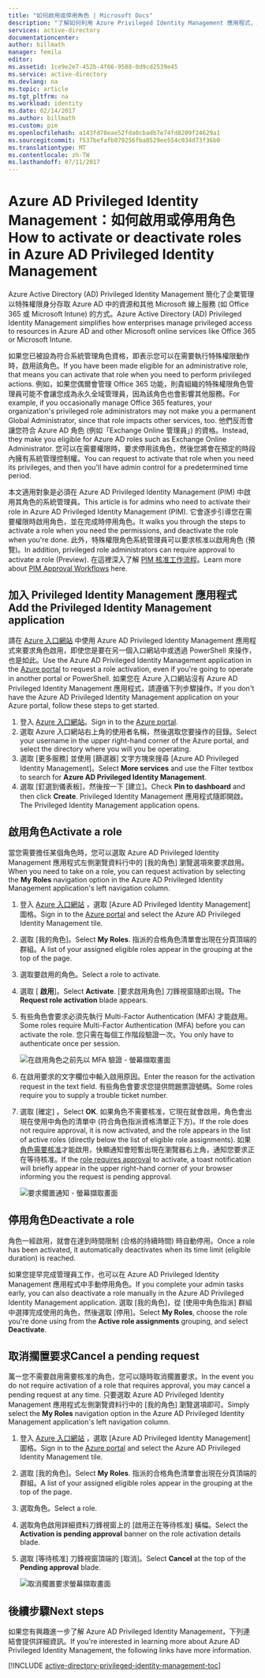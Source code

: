 ```yaml
---
title: "如何啟用或停用角色 | Microsoft Docs"
description: "了解如何利用 Azure Privileged Identity Management 應用程式，啟用特殊權限身分識別的角色。"
services: active-directory
documentationcenter: 
author: billmath
manager: femila
editor: 
ms.assetid: 1ce9e2e7-452b-4f66-9588-0d9cd2539e45
ms.service: active-directory
ms.devlang: na
ms.topic: article
ms.tgt_pltfrm: na
ms.workload: identity
ms.date: 02/14/2017
ms.author: billmath
ms.custom: pim
ms.openlocfilehash: a143fd78eae52fda0cbadb7e74fd8209f24629a1
ms.sourcegitcommit: f537befafb079256fba0529ee554c034d73f36b0
ms.translationtype: MT
ms.contentlocale: zh-TW
ms.lasthandoff: 07/11/2017
---
```

# <a name="how-to-activate-or-deactivate-roles-in-azure-ad-privileged-identity-management"></a><span data-ttu-id="22cce-103">Azure AD Privileged Identity Management：如何啟用或停用角色</span><span class="sxs-lookup"><span data-stu-id="22cce-103">How to activate or deactivate roles in Azure AD Privileged Identity Management</span></span>
<span data-ttu-id="22cce-104">Azure Active Directory (AD) Privileged Identity Management 簡化了企業管理以特殊權限身分存取 Azure AD 中的資源和其他 Microsoft 線上服務 (如 Office 365 或 Microsoft Intune) 的方式。</span><span class="sxs-lookup"><span data-stu-id="22cce-104">Azure Active Directory (AD) Privileged Identity Management simplifies how enterprises manage privileged access to resources in Azure AD and other Microsoft online services like Office 365 or Microsoft Intune.</span></span>  

<span data-ttu-id="22cce-105">如果您已被設為符合系統管理角色資格，即表示您可以在需要執行特殊權限動作時，啟用該角色。</span><span class="sxs-lookup"><span data-stu-id="22cce-105">If you have been made eligible for an administrative role, that means you can activate that role when you need to perform privileged actions.</span></span> <span data-ttu-id="22cce-106">例如，如果您偶爾會管理 Office 365 功能，則貴組織的特殊權限角色管理員可能不會讓您成為永久全域管理員，因為該角色也會影響其他服務。</span><span class="sxs-lookup"><span data-stu-id="22cce-106">For example, if you occasionally manage Office 365 features, your organization's privileged role administrators may not make you a permanent Global Administrator, since that role impacts other services, too.</span></span> <span data-ttu-id="22cce-107">他們反而會讓您符合 Azure AD 角色 (例如「Exchange Online 管理員」) 的資格。</span><span class="sxs-lookup"><span data-stu-id="22cce-107">Instead, they make you eligible for Azure AD roles such as Exchange Online Administrator.</span></span> <span data-ttu-id="22cce-108">您可以在需要權限時，要求停用該角色，然後您將會在預定的時段內擁有系統管理控制權。</span><span class="sxs-lookup"><span data-stu-id="22cce-108">You can request to activate that role when you need its privileges, and then you'll have admin control for a predetermined time period.</span></span>

<span data-ttu-id="22cce-109">本文適用對象是必須在 Azure AD Privileged Identity Management (PIM) 中啟用其角色的系統管理員。</span><span class="sxs-lookup"><span data-stu-id="22cce-109">This article is for admins who need to activate their role in Azure AD Privileged Identity Management (PIM).</span></span> <span data-ttu-id="22cce-110">它會逐步引導您在需要權限時啟用角色，並在完成時停用角色。</span><span class="sxs-lookup"><span data-stu-id="22cce-110">It walks you through the steps to activate a role when you need the permissions, and deactivate the role when you're done.</span></span> <span data-ttu-id="22cce-111">此外，特殊權限角色系統管理員可以要求核准以啟用角色 (預覽)。</span><span class="sxs-lookup"><span data-stu-id="22cce-111">In addition, privileged role administrators can require approval to activate a role (Preview).</span></span> <span data-ttu-id="22cce-112">在這裡深入了解 [PIM 核准工作流程](./privileged-identity-management/azure-ad-pim-approval-workflow.md)。</span><span class="sxs-lookup"><span data-stu-id="22cce-112">Learn more about [PIM Approval Workflows](./privileged-identity-management/azure-ad-pim-approval-workflow.md) here.</span></span>

## <a name="add-the-privileged-identity-management-application"></a><span data-ttu-id="22cce-113">加入 Privileged Identity Management 應用程式</span><span class="sxs-lookup"><span data-stu-id="22cce-113">Add the Privileged Identity Management application</span></span>
<span data-ttu-id="22cce-114">請在 [Azure 入口網站](https://portal.azure.com/) 中使用 Azure AD Privileged Identity Management 應用程式來要求角色啟用，即使您是要在另一個入口網站中或透過 PowerShell 來操作，也是如此。</span><span class="sxs-lookup"><span data-stu-id="22cce-114">Use the Azure AD Privileged Identity Management application in the [Azure portal](https://portal.azure.com/) to request a role activation, even if you're going to operate in another portal or PowerShell.</span></span> <span data-ttu-id="22cce-115">如果您在 Azure 入口網站沒有 Azure AD Privileged Identity Management 應用程式，請遵循下列步驟操作。</span><span class="sxs-lookup"><span data-stu-id="22cce-115">If you don't have the Azure AD Privileged Identity Management application on your Azure portal, follow these steps to get started.</span></span>

1. <span data-ttu-id="22cce-116">登入 [Azure 入口網站](https://portal.azure.com/)。</span><span class="sxs-lookup"><span data-stu-id="22cce-116">Sign in to the [Azure portal](https://portal.azure.com/).</span></span>
2. <span data-ttu-id="22cce-117">選取 Azure 入口網站右上角的使用者名稱，然後選取您要操作的目錄。</span><span class="sxs-lookup"><span data-stu-id="22cce-117">Select your username in the upper right-hand corner of the Azure portal, and select the directory where you will you be operating.</span></span>
3. <span data-ttu-id="22cce-118">選取 [更多服務] 並使用 [篩選器] 文字方塊來搜尋 [Azure AD Privileged Identity Management]。</span><span class="sxs-lookup"><span data-stu-id="22cce-118">Select **More services** and use the Filter textbox to search for **Azure AD Privileged Identity Management**.</span></span>
4. <span data-ttu-id="22cce-119">選取 [釘選到儀表板]，然後按一下 [建立]。</span><span class="sxs-lookup"><span data-stu-id="22cce-119">Check **Pin to dashboard** and then click **Create**.</span></span> <span data-ttu-id="22cce-120">Privileged Identity Management 應用程式隨即開啟。</span><span class="sxs-lookup"><span data-stu-id="22cce-120">The Privileged Identity Management application opens.</span></span>

## <a name="activate-a-role"></a><span data-ttu-id="22cce-121">啟用角色</span><span class="sxs-lookup"><span data-stu-id="22cce-121">Activate a role</span></span>
<span data-ttu-id="22cce-122">當您需要擔任某個角色時，您可以選取 Azure AD Privileged Identity Management 應用程式左側瀏覽資料行中的 [我的角色] 瀏覽選項來要求啟用。</span><span class="sxs-lookup"><span data-stu-id="22cce-122">When you need to take on a role, you can request activation by selecting the **My Roles** navigation option in the Azure AD Privileged Identity Management application's left navigation column.</span></span>

1. <span data-ttu-id="22cce-123">登入 [Azure 入口網站](https://portal.azure.com/) ，選取 [Azure AD Privileged Identity Management] 圖格。</span><span class="sxs-lookup"><span data-stu-id="22cce-123">Sign in to the [Azure portal](https://portal.azure.com/) and select the Azure AD Privileged Identity Management tile.</span></span>
2. <span data-ttu-id="22cce-124">選取 [我的角色]。</span><span class="sxs-lookup"><span data-stu-id="22cce-124">Select **My Roles**.</span></span> <span data-ttu-id="22cce-125">指派的合格角色清單會出現在分頁頂端的群組。</span><span class="sxs-lookup"><span data-stu-id="22cce-125">A list of your assigned eligible roles appear in the grouping at the top of the page.</span></span>
3. <span data-ttu-id="22cce-126">選取要啟用的角色。</span><span class="sxs-lookup"><span data-stu-id="22cce-126">Select a role to activate.</span></span>
4. <span data-ttu-id="22cce-127">選取 [ **啟用**]。</span><span class="sxs-lookup"><span data-stu-id="22cce-127">Select **Activate**.</span></span> <span data-ttu-id="22cce-128">[要求啟用角色]  刀鋒視窗隨即出現。</span><span class="sxs-lookup"><span data-stu-id="22cce-128">The **Request role activation** blade appears.</span></span>
5. <span data-ttu-id="22cce-129">有些角色會要求必須先執行 Multi-Factor Authentication (MFA) 才能啟用。</span><span class="sxs-lookup"><span data-stu-id="22cce-129">Some roles require Multi-Factor Authentication (MFA) before you can activate the role.</span></span> <span data-ttu-id="22cce-130">您只需在每個工作階段驗證一次。</span><span class="sxs-lookup"><span data-stu-id="22cce-130">You only have to authenticate once per session.</span></span>
   
    ![在啟用角色之前先以 MFA 驗證 - 螢幕擷取畫面][2]
6. <span data-ttu-id="22cce-132">在啟用要求的文字欄位中輸入啟用原因。</span><span class="sxs-lookup"><span data-stu-id="22cce-132">Enter the reason for the activation request in the text field.</span></span>  <span data-ttu-id="22cce-133">有些角色會要求您提供問題票證號碼。</span><span class="sxs-lookup"><span data-stu-id="22cce-133">Some roles require you to supply a trouble ticket number.</span></span>
7. <span data-ttu-id="22cce-134">選取 [確定] 。</span><span class="sxs-lookup"><span data-stu-id="22cce-134">Select **OK**.</span></span>  <span data-ttu-id="22cce-135">如果角色不需要核准，它現在就會啟用，角色會出現在使用中角色的清單中 (符合角色指派資格清單正下方)。</span><span class="sxs-lookup"><span data-stu-id="22cce-135">If the role does not require approval, it is now activated, and the role appears in the list of active roles (directly below the list of eligible role assignments).</span></span> <span data-ttu-id="22cce-136">如果[角色需要核准](./privileged-identity-management/azure-ad-pim-approval-workflow.md)才能啟用，快顯通知會短暫出現在瀏覽器右上角，通知您要求正在等待核准。</span><span class="sxs-lookup"><span data-stu-id="22cce-136">If the [role requires approval](./privileged-identity-management/azure-ad-pim-approval-workflow.md) to activate, a toast notification will briefly appear in the upper right-hand corner of your browser informing you the request is pending approval.</span></span>

    ![要求擱置通知 - 螢幕擷取畫面][3]

## <a name="deactivate-a-role"></a><span data-ttu-id="22cce-138">停用角色</span><span class="sxs-lookup"><span data-stu-id="22cce-138">Deactivate a role</span></span>
<span data-ttu-id="22cce-139">角色一經啟用，就會在達到時間限制 (合格的持續時間) 時自動停用。</span><span class="sxs-lookup"><span data-stu-id="22cce-139">Once a role has been activated, it automatically deactivates when its time limit (eligible duration) is reached.</span></span>

<span data-ttu-id="22cce-140">如果您提早完成管理員工作，也可以在 Azure AD Privileged Identity Management 應用程式中手動停用角色。</span><span class="sxs-lookup"><span data-stu-id="22cce-140">If you complete your admin tasks early, you can also deactivate a role manually in the Azure AD Privileged Identity Management application.</span></span>  <span data-ttu-id="22cce-141">選取 [我的角色]，從 [使用中角色指派] 群組中選擇完成使用的角色，然後選取 [停用]。</span><span class="sxs-lookup"><span data-stu-id="22cce-141">Select **My Roles**, choose the role you're done using from the **Active role assignments** grouping, and select **Deactivate**.</span></span>  

## <a name="cancel-a-pending-request"></a><span data-ttu-id="22cce-142">取消擱置要求</span><span class="sxs-lookup"><span data-stu-id="22cce-142">Cancel a pending request</span></span>
<span data-ttu-id="22cce-143">萬一您不需要啟用需要核准的角色，您可以隨時取消擱置要求。</span><span class="sxs-lookup"><span data-stu-id="22cce-143">In the event you do not require activation of a role that requires approval, you may cancel a pending request at any time.</span></span> <span data-ttu-id="22cce-144">只要選取 Azure AD Privileged Identity Management 應用程式左側瀏覽資料行中的 [我的角色] 瀏覽選項即可。</span><span class="sxs-lookup"><span data-stu-id="22cce-144">Simply select the **My Roles** navigation option in the Azure AD Privileged Identity Management application's left navigation column.</span></span>

1. <span data-ttu-id="22cce-145">登入 [Azure 入口網站](https://portal.azure.com/) ，選取 [Azure AD Privileged Identity Management] 圖格。</span><span class="sxs-lookup"><span data-stu-id="22cce-145">Sign in to the [Azure portal](https://portal.azure.com/) and select the Azure AD Privileged Identity Management tile.</span></span>
2. <span data-ttu-id="22cce-146">選取 [我的角色]。</span><span class="sxs-lookup"><span data-stu-id="22cce-146">Select **My Roles**.</span></span> <span data-ttu-id="22cce-147">指派的合格角色清單會出現在分頁頂端的群組。</span><span class="sxs-lookup"><span data-stu-id="22cce-147">A list of your assigned eligible roles appear in the grouping at the top of the page.</span></span>
3. <span data-ttu-id="22cce-148">選取角色。</span><span class="sxs-lookup"><span data-stu-id="22cce-148">Select a role.</span></span>
4. <span data-ttu-id="22cce-149">選取角色啟用詳細資料刀鋒視窗上的 [啟用正在等待核准] 橫幅。</span><span class="sxs-lookup"><span data-stu-id="22cce-149">Select the **Activation is pending approval** banner on the role activation details blade.</span></span>
5. <span data-ttu-id="22cce-150">選取 [等待核准] 刀鋒視窗頂端的 [取消]。</span><span class="sxs-lookup"><span data-stu-id="22cce-150">Select **Cancel** at the top of the **Pending approval** blade.</span></span>

   ![取消擱置要求螢幕擷取畫面][4]

## <a name="next-steps"></a><span data-ttu-id="22cce-152">後續步驟</span><span class="sxs-lookup"><span data-stu-id="22cce-152">Next steps</span></span>
<span data-ttu-id="22cce-153">如果您有興趣進一步了解 Azure AD Privileged Identity Management，下列連結會提供詳細資訊。</span><span class="sxs-lookup"><span data-stu-id="22cce-153">If you're interested in learning more about Azure AD Privileged Identity Management, the following links have more information.</span></span>

[!INCLUDE [active-directory-privileged-identity-management-toc](../../includes/active-directory-privileged-identity-management-toc.md)]

<!--Image references-->

[1]: ./media/active-directory-privileged-identity-management-configure/PIM_EnablePim.png
[2]: ./media/active-directory-privileged-identity-management-how-to-activate-role/PIM_activation_MFA.png
[3]: ./media/active-directory-privileged-identity-management-how-to-activate-role/PIM_Request_Pending_Toast2.png
[4]: ./media/active-directory-privileged-identity-management-how-to-activate-role/PIM_Request_Pending_Banner_Cancel.png
